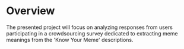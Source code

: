 # Overview
The presented project will focus on analyzing responses from users participating in a crowdsourcing survey dedicated to extracting meme meanings from the 'Know Your Meme' descriptions.
